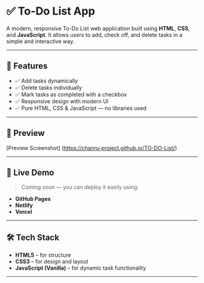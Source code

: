 # ✅ To-Do List App

A modern, responsive To-Do List web application built using **HTML**, **CSS**, and **JavaScript**. It allows users to add, check off, and delete tasks in a simple and interactive way.

---

## 🌟 Features

- ✅ Add tasks dynamically
- ✅ Delete tasks individually
- ✅ Mark tasks as completed with a checkbox
- ✅ Responsive design with modern UI
- ✅ Pure HTML, CSS & JavaScript — no libraries used

---

## 📸 Preview

[Preview Screenshot] (https://chanru-project.github.io/TO-DO-List/)

---

## 🚀 Live Demo

> Coming soon — you can deploy it easily using:
- **GitHub Pages**
- **Netlify**
- **Vercel**

---

## 🛠️ Tech Stack

- **HTML5** – for structure  
- **CSS3** – for design and layout  
- **JavaScript (Vanilla)** – for dynamic task functionality

---
